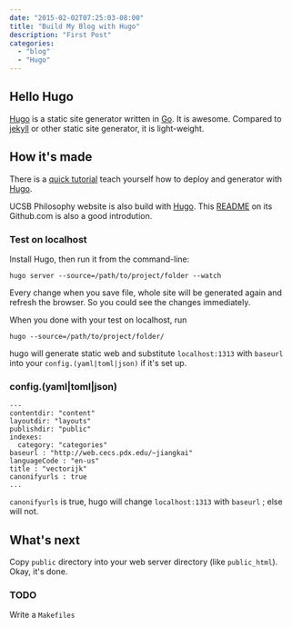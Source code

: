 ```yaml
---
date: "2015-02-02T07:25:03-08:00"
title: "Build My Blog with Hugo"
description: "First Post"
categories: 
  - "blog"
  - "Hugo"
---
```


## Hello Hugo

[Hugo](http://gohugo.io) is a static site generator written in [Go](http://www.golang.org). It is awesome. Compared to [jekyll](http://jekyllrb.com) or other static site generator, it is light-weight. 

## How it's made

There is a [quick tutorial](http://gohugo.io/overview/quickstart/) teach yourself how to deploy and generator with [Hugo](http://gohugo.io).

UCSB Philosophy website is also build with [Hugo](http://gohugo.io). This [README](https://github.com/ucsbphil/philweb/blob/master/README.md) on its Github.com is also a good introdution.

### Test on localhost

Install Hugo, then run it from the command-line:

```
hugo server --source=/path/to/project/folder --watch
```

Every change when you save file, whole site will be generated again and refresh the browser. So you could see the changes immediately. 

When you done with your test on localhost, run 
```
hugo --source=/path/to/project/folder/
```
hugo will generate static web and substitute `localhost:1313` with `baseurl` into your `config.(yaml|toml|json)` if it's set up.

### config.(yaml|toml|json)

```
---
contentdir: "content"
layoutdir: "layouts"
publishdir: "public"
indexes:
  category: "categories"
baseurl : "http://web.cecs.pdx.edu/~jiangkai"
languageCode : "en-us"
title : "vectorijk"
canonifyurls : true
...
```

`canonifyurls` is true, hugo will change `localhost:1313` with `baseurl` ; else will not.

## What's next

Copy `public` directory into your web server directory (like `public_html`). Okay, it's done.

### TODO
Write a `Makefiles`